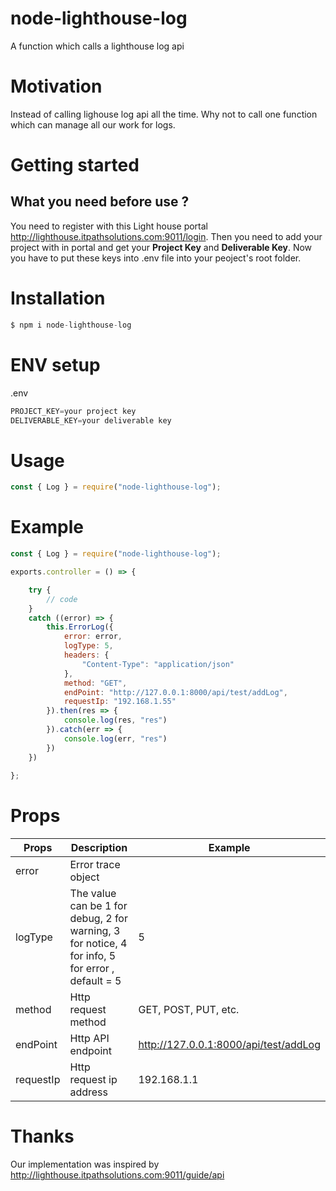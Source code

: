# node-lighthouse-log
A function which calls a lighthouse log api
# Motivation
Instead of calling lighouse log api all the time. Why not to call one function which can manage all our work for logs. 

# Getting started
## What you need before use ?
You need to register with this Light house portal  http://lighthouse.itpathsolutions.com:9011/login. Then you need to add your project with in portal and get your **Project Key** and **Deliverable Key**. Now you have to put these keys into .env file into your peoject's root folder.

# Installation
```js live=true
$ npm i node-lighthouse-log
```

# ENV setup
.env
```js live=true
PROJECT_KEY=your project key
DELIVERABLE_KEY=your deliverable key
```

# Usage
```js live=true
const { Log } = require("node-lighthouse-log");
```
# Example 

```js live=true
const { Log } = require("node-lighthouse-log");

exports.controller = () => {

    try {
        // code
    }
    catch ((error) => {
        this.ErrorLog({
            error: error,
            logType: 5, 
            headers: {
                "Content-Type": "application/json"
            },
            method: "GET",
            endPoint: "http://127.0.0.1:8000/api/test/addLog",
            requestIp: "192.168.1.55"
        }).then(res => {
            console.log(res, "res")
        }).catch(err => {
            console.log(err, "res")
        })
    })
	
};
```
# Props
| Props | Description | Example |
| --- | --- | --- |
| error | Error trace object |
| logType | The value can be 1 for debug, 2 for warning, 3 for notice, 4 for info, 5 for error , default = 5 | 5 |
| method | Http request method | GET, POST, PUT, etc.|
| endPoint | Http API endpoint | http://127.0.0.1:8000/api/test/addLog|
| requestIp | Http request ip address | 192.168.1.1|

# Thanks
Our implementation was inspired by http://lighthouse.itpathsolutions.com:9011/guide/api